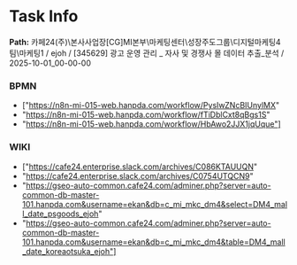 # Task Info

**Path:** 카페24(주)\본사사업장\[CG]MI본부\마케팅센터\성장주도그룹\디지털마케팅4팀\마케팅1 / ejoh / [345629] 광고 운영 관리 _ 자사 및 경쟁사 몰 데이터 추출_분석 / 2025-10-01_00-00-00

### BPMN
- ["https://n8n-mi-015-web.hanpda.com/workflow/PysIwZNcBIUnylMX"
- "https://n8n-mi-015-web.hanpda.com/workflow/fTiDblCxt8qBgs1S"
- "https://n8n-mi-015-web.hanpda.com/workflow/HbAwo2JJX1jqUque"]

### WIKI
- ["https://cafe24.enterprise.slack.com/archives/C086KTAUUQN"
- "https://cafe24.enterprise.slack.com/archives/C0754UTQCN9"
- "https://gseo-auto-common.cafe24.com/adminer.php?server=auto-common-db-master-101.hanpda.com&username=ekan&db=c_mi_mkc_dm4&select=DM4_mall_date_psgoods_ejoh"
- "https://gseo-auto-common.cafe24.com/adminer.php?server=auto-common-db-master-101.hanpda.com&username=ekan&db=c_mi_mkc_dm4&table=DM4_mall_date_koreaotsuka_ejoh"]

